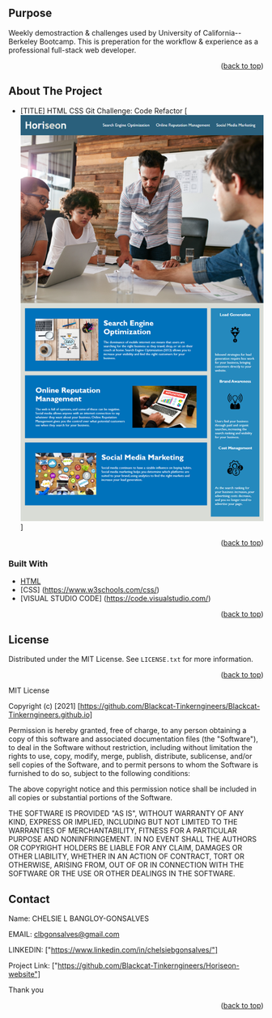 <div id="top"></div>

<!-- GETTING STARTED -->
## Purpose

Weekly demostraction & challenges used by University of California--Berkeley Bootcamp. This is preperation for the workflow & experience as a professional full-stack web developer.

<p align="right">(<a href="#top">back to top</a>)</p>

<!-- ABOUT THE PROJECT -->
## About The Project

* [TITLE] HTML CSS Git Challenge: Code Refactor [<img src="./assets/images/html-css-git-homework-demo.png" />]

<p align="right">(<a href="#top">back to top</a>)</p>

### Built With

* [HTML](https://html.com/)
* [CSS] (https://www.w3schools.com/css/)
* [VISUAL STUDIO CODE] (https://code.visualstudio.com/)

<p align="right">(<a href="#top">back to top</a>)</p>


<!-- LICENSE -->
## License

Distributed under the MIT License. See `LICENSE.txt` for more information.

<p align="right">(<a href="#top">back to top</a>)</p>


MIT License

Copyright (c) [2021] [https://github.com/Blackcat-Tinkerngineers/Blackcat-Tinkerngineers.github.io]

Permission is hereby granted, free of charge, to any person obtaining a copy
of this software and associated documentation files (the "Software"), to deal
in the Software without restriction, including without limitation the rights
to use, copy, modify, merge, publish, distribute, sublicense, and/or sell
copies of the Software, and to permit persons to whom the Software is
furnished to do so, subject to the following conditions:

The above copyright notice and this permission notice shall be included in all
copies or substantial portions of the Software.

THE SOFTWARE IS PROVIDED "AS IS", WITHOUT WARRANTY OF ANY KIND, EXPRESS OR
IMPLIED, INCLUDING BUT NOT LIMITED TO THE WARRANTIES OF MERCHANTABILITY,
FITNESS FOR A PARTICULAR PURPOSE AND NONINFRINGEMENT. IN NO EVENT SHALL THE
AUTHORS OR COPYRIGHT HOLDERS BE LIABLE FOR ANY CLAIM, DAMAGES OR OTHER
LIABILITY, WHETHER IN AN ACTION OF CONTRACT, TORT OR OTHERWISE, ARISING FROM,
OUT OF OR IN CONNECTION WITH THE SOFTWARE OR THE USE OR OTHER DEALINGS IN THE
SOFTWARE.

<!-- CONTACT -->
## Contact

Name: CHELSIE L BANGLOY-GONSALVES

EMAIL: clbgonsalves@gmail.com

LINKEDIN: ["https://www.linkedin.com/in/chelsiebgonsalves/"]

Project Link: ["https://github.com/Blackcat-Tinkerngineers/Horiseon-website"]

Thank you

<p align="right">(<a href="#top">back to top</a>)</p>

